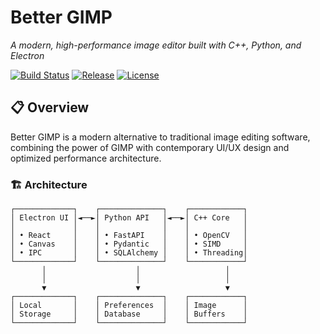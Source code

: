 # Better GIMP
*A modern, high-performance image editor built with C++, Python, and Electron*

[![Build Status](https://github.com/sertr4linee/symmetrical-octo-spork/workflows/Build%20and%20Deploy%20Better%20GIMP/badge.svg)](https://github.com/sertr4linee/symmetrical-octo-spork/actions)
[![Release](https://img.shields.io/github/v/release/sertr4linee/symmetrical-octo-spork)](https://github.com/sertr4linee/symmetrical-octo-spork/releases)
[![License](https://img.shields.io/github/license/sertr4linee/symmetrical-octo-spork)](LICENSE)

## 📋 Overview

Better GIMP is a modern alternative to traditional image editing software, combining the power of GIMP with contemporary UI/UX design and optimized performance architecture.

### 🏗️ Architecture

```
┌─────────────┐    ┌──────────────┐    ┌────────────┐
│ Electron UI │◄──►│ Python API   │◄──►│ C++ Core   │
│             │    │              │    │            │
│ • React     │    │ • FastAPI    │    │ • OpenCV   │
│ • Canvas    │    │ • Pydantic   │    │ • SIMD     │
│ • IPC       │    │ • SQLAlchemy │    │ • Threading│
└─────────────┘    └──────────────┘    └────────────┘
       │                    │                   │
       │                    │                   │
       ▼                    ▼                   ▼
┌─────────────┐    ┌──────────────┐    ┌────────────┐
│ Local       │    │ Preferences  │    │ Image      │
│ Storage     │    │ Database     │    │ Buffers    │
└─────────────┘    └──────────────┘    └────────────┘
```
